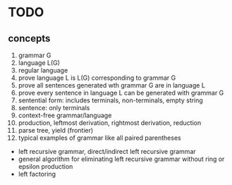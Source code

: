 # TODO

## concepts

1. grammar G
1. language L(G)
  1. regular language
1. prove language L is L(G) corresponding to grammar G
  1. prove all sentences generated wth grammar G are in language L
  1. prove every sentence in language L can be generated with grammar G
1. sentential form: includes terminals, non-terminals, empty string
1. sentence: only terminals
1. context-free grammar/language
1. production, leftmost derivation, rightmost derivation, reduction
1. parse tree, yield (frontier)
1. typical examples of grammar like all paired parentheses

- left recursive grammar, direct/indirect left recursive grammar
- general algorithm for eliminating left recursive grammar without ring or epsilon production
- left factoring
